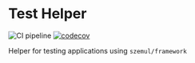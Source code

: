 # Test Helper

![CI pipeline](https://github.com/szemul/test-helper/actions/workflows/php.yml/badge.svg)
[![codecov](https://codecov.io/gh/szemul/test-helper/branch/main/graph/badge.svg?token=73KG56KHAV)](https://codecov.io/gh/szemul/test-helper)

Helper for testing applications using `szemul/framework`
